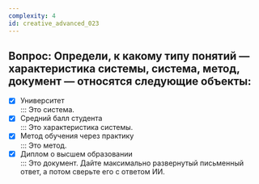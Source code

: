 ```yaml
---
complexity: 4
id: creative_advanced_023
---
```

## Вопрос: Определи, к какому типу понятий — характеристика системы, система, метод, документ — относятся следующие объекты:

- [x] Университет  
  ::: Это система.  
- [x] Средний балл студента  
  ::: Это характеристика системы.  
- [x] Метод обучения через практику  
  ::: Это метод.  
- [x] Диплом о высшем образовании  
  ::: Это документ. Дайте максимально развернутый письменный ответ, а потом сверьте его с ответом ИИ.